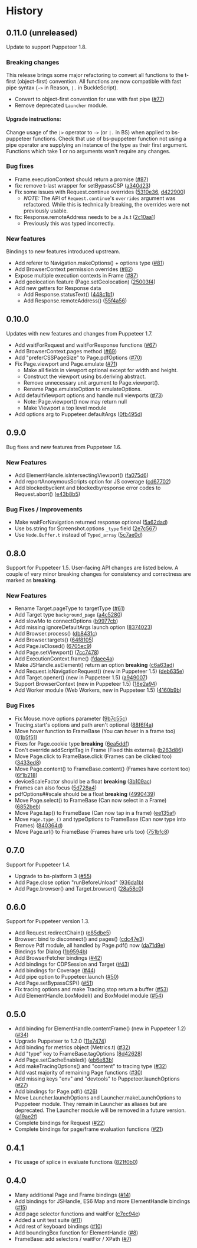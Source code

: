 # History

## 0.11.0 (unreleased)

Update to support Puppeteer 1.8.

### Breaking changes

This release brings some major refactoring to convert all functions to the t-first (object-first) convention.
All functions are now compatible with fast pipe syntax (`->` in Reason, `|.` in BuckleScript).

- Convert to object-first convention for use with fast pipe ([#77](https://github.com/bs-puppeteer/bs-puppeteer/pull/77))
- Remove deprecated `Launcher` module.

#### Upgrade instructions:

Change usage of the `|>` operator to `->` (or `|.` in BS) when applied to bs-puppeteer functions.
Check that use of bs-puppeteer function not using a pipe operator are supplying an instance of the type as their first argument.
Functions which take 1 or no arguments won't require any changes.

### Bug fixes

- Frame.executionContext should return a promise ([#87](https://github.com/bs-puppeteer/bs-puppeteer/pull/87/commits/35b4bedcf505c7b19652393262edd3bbe69c1002))
- fix: remove t-last wrapper for setBypassCSP ([a340d23](https://github.com/bs-puppeteer/bs-puppeteer/commit/a340d23ae5868f4bbe64853688c64b7888c21ed3))
- Fix some issues with Request.continue overrides ([5310e36](https://github.com/bs-puppeteer/bs-puppeteer/commit/5310e36d0fbc45092a98573b67db014d25536ebf), [d422900](https://github.com/bs-puppeteer/bs-puppeteer/commit/d422900d8157595a5692bb8f014e9ea5de30e6c5))
  - *NOTE:*
The API of `Request.continue`'s `overrides` argument was refactored.
While this is technically breaking, the overrides were not previously usable.
- fix: Response.remoteAddress needs to be a Js.t ([2c10aa1](https://github.com/bs-puppeteer/bs-puppeteer/commit/2c10aa199840a03b19de473999c95419e954374c))
  - Previously this was typed incorrectly.

### New features

Bindings to new features introduced upstream.

- Add referer to Navigation.makeOptions() + options type ([#81](https://github.com/bs-puppeteer/bs-puppeteer/pull/81))
- Add BrowserContext permission overrides ([#82](https://github.com/bs-puppeteer/bs-puppeteer/pull/82))
- Expose multiple execution contexts in Frame ([#87](https://github.com/bs-puppeteer/bs-puppeteer/pull/87))
- Add geolocation feature (Page.setGeolocation) ([25003f4](https://github.com/bs-puppeteer/bs-puppeteer/commit/25003f442ab96e2479c3e7a67f1561cc18f2bd8d))
- Add new getters for Response data
  - Add Response.statusText() ([448c1b1](https://github.com/bs-puppeteer/bs-puppeteer/commit/448c1b1905c7cdaa8db62f9e3012046990949216))
  - Add Response.remoteAddress() ([55f4a56](https://github.com/bs-puppeteer/bs-puppeteer/commit/55f4a56f6d6b89ee1a8d7ce5c85985d056fd3105))

## 0.10.0

Updates with new features and changes from Puppeteer 1.7.

- Add waitForRequest and waitForResponse functions ([#67](https://github.com/bs-puppeteer/bs-puppeteer/pull/67))
- Add BrowserContext.pages method ([#69](https://github.com/bs-puppeteer/bs-puppeteer/pull/69))
- Add "preferCSSPageSize" to Page.pdfOptions ([#70](https://github.com/bs-puppeteer/bs-puppeteer/pull/70))
- Fix Page.viewport and Page.emulate ([#71](https://github.com/bs-puppeteer/bs-puppeteer/pull/71))
  - Make all fields in viewport optional except for width and height.
  - Construct the viewport using bs.deriving abstract.
  - Remove unnecessary unit argument to Page.viewport().
  - Rename Page.emulateOption to emulateOptions.
- Add defaultViewport options and handle null viewports ([#73](https://github.com/bs-puppeteer/bs-puppeteer/pull/73))
  - Note: Page.viewport() now may return null
  - Make Viewport a top level module
- Add options arg to Puppeteer.defaultArgs ([0fb495d](https://github.com/bs-puppeteer/bs-puppeteer/commit/0fb495d23bc620d5644e75d3f898ba3f5b16ce20))

## 0.9.0

Bug fixes and new features from Puppeteer 1.6.

### New Features

- Add ElementHandle.isIntersectingViewport()
  ([fa075d6](https://github.com/bs-puppeteer/bs-puppeteer/commit/fa075d6b67ee6cb9a9b3d44cc911f1256f1ebc12))
- Add reportAnonymousScripts option for JS coverage
  ([cd67702](https://github.com/bs-puppeteer/bs-puppeteer/commit/cd67702f950d9db24501d279e0b3c30aaad32c43))
- Add blockedbyclient and blockedbyresponse error codes to Request.abort()
  ([e43b8b5](https://github.com/bs-puppeteer/bs-puppeteer/commit/e43b8b5be08c8ba566bbbd48011adacdb20aece1))

### Bug Fixes / Improvements

- Make waitForNavigation returned response optional
  ([5a62dad](https://github.com/bs-puppeteer/bs-puppeteer/commit/5a62dad37187c01658b76a0f3262268bf0cf8e72))
- Use bs.string for Screenshot.options `_type` field
  ([2e7c567](https://github.com/bs-puppeteer/bs-puppeteer/commit/2e7c5678cc2e387f207c2aa9eda5a1eae9dea1d5))
- Use `Node.Buffer.t` instead of `Typed_array`
  ([5c7ae0d](https://github.com/bs-puppeteer/bs-puppeteer/commit/5c7ae0d085e6c0e41bd120943c4401e112dbd835))

## 0.8.0

Support for Puppeteer 1.5.
User-facing API changes are listed below.
A couple of very minor breaking changes for consistency and correctness are marked as **breaking**.

### New Features

- Rename Target.pageType to targetType
  ([#61](https://github.com/bs-puppeteer/bs-puppeteer/pull/61))
- Add Target type `background_page`
  ([a4c5280](https://github.com/bs-puppeteer/bs-puppeteer/commit/a4c528068c9462b2e943c4714e5143d86f7af047))
- Add slowMo to connectOptions
  ([b9977cb](https://github.com/bs-puppeteer/bs-puppeteer/commit/b9977cb33c2fe8fb98c8c1a9f257c4d4d33fdd7e))
- Add missing ignoreDefaultArgs launch option
  ([8374023](https://github.com/bs-puppeteer/bs-puppeteer/commit/8374023f5b838e8d8d5b2e7215af42b2d9df3a9e))
- Add Browser.process()
  ([db8431c](https://github.com/bs-puppeteer/bs-puppeteer/commit/db8431c14932af05a9bb93c310dc27c60380153e))
- Add Browser.targets()
  ([64f8105](https://github.com/bs-puppeteer/bs-puppeteer/commit/64f8105e7b87d6dc9709b2697967e1c379b93ed4))
- Add Page.isClosed()
  ([6705ec9](https://github.com/bs-puppeteer/bs-puppeteer/commit/6705ec95e462cedeb41cdf0bdaa5a449a7e0be57))
- Add Page.setViewport()
  ([7cc7478](https://github.com/bs-puppeteer/bs-puppeteer/commit/7cc7478be2965fbf71724e1b308d43c510fc4859))
- Add ExecutionContext.frame()
  ([fdaee4a](https://github.com/bs-puppeteer/bs-puppeteer/commit/fdaee4aece687a3164ab10aa9aa4d863d43212d9))
- Make JSHandle.asElement() return an option **breaking**
  ([c6a63ad](https://github.com/bs-puppeteer/bs-puppeteer/commit/c6a63adf5a5e6d647b6481e80d5daae8221b093c))
- Add Request.isNavigationRequest() (new in Puppeteer 1.5)
  ([deb635e](https://github.com/bs-puppeteer/bs-puppeteer/commit/deb635e72facbe22ba295cdcc293c7e8e472b278))
- Add Target.opener() (new in Puppeteer 1.5)
  ([a949007](https://github.com/bs-puppeteer/bs-puppeteer/commit/a9490077c80a52aae023dc32e11cb03612e39d64))
- Support BrowserContext (new in Puppeteer 1.5)
  ([18e2a94](https://github.com/bs-puppeteer/bs-puppeteer/commit/18e2a945f0b586ecd81bb70fd63c1295c7c9647a))
- Add Worker module (Web Workers, new in Puppeteer 1.5)
  ([4160b9b](https://github.com/bs-puppeteer/bs-puppeteer/commit/4160b9b4a914e912e7c15fa4cf4f1341ccfd4808))

### Bug Fixes

- Fix Mouse.move options parameter
  ([9b7c55c](https://github.com/bs-puppeteer/bs-puppeteer/commit/9b7c55c87c9a83cf0ceb6dadb7188629f92db742))
- Tracing.start's options and path aren't optional
  ([88f6f4a](https://github.com/bs-puppeteer/bs-puppeteer/commit/88f6f4ae7bbab4b2cc886060718af232a4fa3ce9))
- Move hover function to FrameBase (You can hover in a frame too)
  ([01b5f51](https://github.com/bs-puppeteer/bs-puppeteer/commit/01b5f510bcdd54ce04fbb6809e2710836e125a57))
- Fixes for Page.cookie type **breaking**
  ([6ea5ddf](https://github.com/bs-puppeteer/bs-puppeteer/commit/6ea5ddf15401e8757b57e55d45d9f12cb5cbf7fd))
- Don't override addScriptTag in Frame (Fixed this external)
  ([b263d86](https://github.com/bs-puppeteer/bs-puppeteer/commit/b263d86bef13b7b077f7f51b3b2ff2e75935248c))
- Move Page.click to FrameBase.click (Frames can be clicked too)
  ([3433ed8](https://github.com/bs-puppeteer/bs-puppeteer/commit/3433ed8ef68c0e7440b3bc2e47e15e8d556ab718))
- Move Page.content() to FrameBase.content() (Frames have content too)
  ([6f1b218](https://github.com/bs-puppeteer/bs-puppeteer/commit/6f1b2188e3c6e08f82162994fefd0945b75ad31b))
- deviceScaleFactor should be a float **breaking**
  ([3b109ac](https://github.com/bs-puppeteer/bs-puppeteer/commit/3b109ace50a1d352eb9f85d19243a738ad69c574))
- Frames can also focus
  ([5d728a4](https://github.com/bs-puppeteer/bs-puppeteer/commit/5d728a45831edfb4eab9e76289b686401d27cdfe))
- pdfOptions##scale should be a float **breaking**
  ([4990439](https://github.com/bs-puppeteer/bs-puppeteer/commit/49904399e916fe1cd62bcb16fb7705b6da458127))
- Move Page.select() to FrameBase (Can now select in a Frame)
  ([6852beb](https://github.com/bs-puppeteer/bs-puppeteer/commit/6852beb41ee6ce0d2a14688904972958a15ceb20))
- Move Page.tap() to FrameBase (Can now tap in a frame)
  ([ee135af](https://github.com/bs-puppeteer/bs-puppeteer/commit/ee135af7ad19018746b969a72d5564df6a742f45))
- Move `Page.type_()` and typeOptions to FrameBase (Can now type into Frames)
  ([840364d](https://github.com/bs-puppeteer/bs-puppeteer/commit/840364d4a7d3fd29e0d4dda73424055af3c816c2))
- Move Page.url() to FrameBase (Frames have urls too)
  ([751bfc8](https://github.com/bs-puppeteer/bs-puppeteer/commit/751bfc85eafd779583b70ebd789b1c9a555261f3))

## 0.7.0

Support for Puppeteer 1.4.

- Upgrade to bs-platform 3
  ([#55](https://github.com/bs-puppeteer/bs-puppeteer/pull/55))
- Add Page.close option "runBeforeUnload"
  ([936da1b](https://github.com/bs-puppeteer/bs-puppeteer/commit/936da1b19fc024382ff678d8a76c58cbab86ab9d))
- Add Page.browser() and Target.browser()
  ([28a58c0](https://github.com/bs-puppeteer/bs-puppeteer/commit/28a58c0fde4f46d1791364d28fc4edb3d249b8d3))

## 0.6.0

Support for Puppeteer version 1.3.

- Add Request.redirectChain()
  ([e85dbe5](https://github.com/bs-puppeteer/bs-puppeteer/commit/e85dbe5e5973bc94a892ec7f880290b142d3606f))
- Browser: bind to disconnect() and pages()
  ([cdc47e3](https://github.com/bs-puppeteer/bs-puppeteer/commit/cdc47e39d6fb7e1ad33197ebb59d7fea749795d1))
- Remove Pdf module, all handled by Page.pdf() now
  ([da71d9e](https://github.com/bs-puppeteer/bs-puppeteer/commit/da71d9ebadc19b37bfc242a5eabf7b94af833708))
- Bindings for Dialog
  ([1b9594b](https://github.com/bs-puppeteer/bs-puppeteer/commit/1b9594bb07ac66d8beba22a87194e0fd8b5ba377))
- Add BrowserFetcher bindings
  ([#42](https://github.com/bs-puppeteer/bs-puppeteer/pull/42))
- Add bindings for CDPSession and Target
  ([#43](https://github.com/bs-puppeteer/bs-puppeteer/pull/43))
- Add bindings for Coverage
  ([#44](https://github.com/bs-puppeteer/bs-puppeteer/pull/44))
- Add pipe option to Puppeteer.launch
  ([#50](https://github.com/bs-puppeteer/bs-puppeteer/pull/50))
- Add Page.setBypassCSP()
  ([#51](https://github.com/bs-puppeteer/bs-puppeteer/pull/51))
- Fix tracing options and make Tracing.stop return a buffer
  ([#53](https://github.com/bs-puppeteer/bs-puppeteer/pull/53))
- Add ElementHandle.boxModel() and BoxModel module
  ([#54](https://github.com/bs-puppeteer/bs-puppeteer/pull/54))

## 0.5.0

- Add binding for ElementHandle.contentFrame() (new in Puppeteer 1.2)
  ([#34](https://github.com/bs-puppeteer/bs-puppeteer/pull/34))
- Upgrade Puppeteer to 1.2.0
  ([11e7474](https://github.com/bs-puppeteer/bs-puppeteer/commit/11e74747d90bb6fe04f5fc1d9abe70a2b0c66a87))
- Add binding for metrics object (Metrics.t)
  ([#32](https://github.com/bs-puppeteer/bs-puppeteer/pull/33))
- Add "type" key to FrameBase.tagOptions
  ([8d42628](https://github.com/bs-puppeteer/bs-puppeteer/commit/8d42628258a0b5ba92680858af461f1b2d6c4392))
- Add Page.setCacheEnabled()
  ([eb6e83b](https://github.com/bs-puppeteer/bs-puppeteer/commit/eb6e83bf54cc088d57c81f5d8d2184b4fd0ba8f9))
- Add makeTracingOptions() and "content" to tracing type
  ([#32](https://github.com/bs-puppeteer/bs-puppeteer/pull/32))
- Add vast majority of remaining Page functions
  ([#30](https://github.com/bs-puppeteer/bs-puppeteer/pull/30))
- Add missing keys "env" and "devtools" to Puppeteer.launchOptions
  ([#27](https://github.com/bs-puppeteer/bs-puppeteer/pull/27))
- Add bindings for Page.pdf()
  ([#26](https://github.com/bs-puppeteer/bs-puppeteer/pull/26))
- Move Launcher.launchOptions and Launcher.makeLaunchOptions to Puppeteer module.
  They remain in Launcher as aliases but are deprecated.
  The Launcher module will be removed in a future version.
  ([a19ae2f](https://github.com/bs-puppeteer/bs-puppeteer/commit/a19ae2f6a0b34ce738414c3f6a63341591f51a4f))
- Complete bindings for Request ([#22](https://github.com/bs-puppeteer/bs-puppeteer/pull/22))
- Complete bindings for page/frame evaluation functions ([#21](https://github.com/bs-puppeteer/bs-puppeteer/pull/21))

## 0.4.1

- Fix usage of splice in evaluate functions ([821f0b0](https://github.com/bs-puppeteer/bs-puppeteer/commit/821f0b0ceb1ad342fd554192fcce65b84cf906f1))

## 0.4.0

- Many additional Page and Frame bindings ([#14](https://github.com/bs-puppeteer/bs-puppeteer/pull/14))
- Add bindings for JSHandle, ES6 Map and more ElementHandle bindings ([#15](https://github.com/bs-puppeteer/bs-puppeteer/pull/15))
- Add page selector functions and waitFor ([c7ec94e](https://github.com/bs-puppeteer/bs-puppeteer/commit/c7ec94eb6abf7c75b235358f5b5b0b7c654d8dd7))
- Added a unit test suite ([#11](https://github.com/bs-puppeteer/bs-puppeteer/pull/11))
- Add rest of keyboard bindings ([#10](https://github.com/bs-puppeteer/bs-puppeteer/pull/10))
- Add boundingBox function for ElementHandle ([#8](https://github.com/bs-puppeteer/bs-puppeteer/pull/8))
- FrameBase: add selectors / waitFor / XPath ([#7](https://github.com/bs-puppeteer/bs-puppeteer/pull/7))

